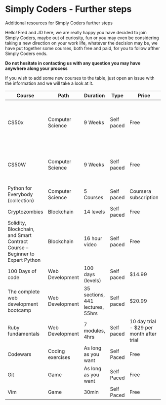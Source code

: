 # Simply Coders - Further steps
Additional resources for Simply Coders further steps

Hello! Fred and JD here, we are really happy you have decided to join Simply Coders, maybe out of curiosity, fun or you may even be considering taking a new direction on your work life, whatever the decision may be, we have put together some courses, both free and paid, for you to follow afther Simply Coders ends.

**Do not hesitate in contacting us with any question you may have anywhere along your process**

If you wish to add some new courses to the table, just open an issue with the information and we will take a look at it.

| Course | Path | Duration | Type | Price | Technologies | Link |
| ------ | ---- | -------- | ---- | ----- | ------------ | ---- |
| CS50x | Computer Science | 9 Weeks | Self paced | Free | C, Python, Swift, React, HTML, JavaScript, Java, CSS, SQL, Flask, Django | [Open](https://cs50.harvard.edu/college/2022/spring/) |
| CS50W | Computer Science | 9 Weeks | Self paced | Free | Python, JavaScript, CSS, SQL, React, Bootstrap, Flask, Django | [Open](https://cs50.harvard.edu/web/2020/) |
| Python for Everybody (collection) | Computer Science | 5 Courses | Self paced | Coursera subscription |  | [Open on Coursera](https://www.coursera.org/specializations/python?utm_source=gg&utm_medium=sem&utm_campaign=06-PythonforEverybody-US&utm_content=B2C&campaignid=300366907&adgroupid=77268136997&device=c&keyword=programming%20in%20python&matchtype=b&network=g&devicemodel=&adpostion=&creativeid=453083046369&hide_mobile_promo&gclid=CjwKCAiAl-6PBhBCEiwAc2GOVL6Hrg9p0P7wdEAsUQ247S5lNEfpjak0iHI85EUpK50Ag1UzI4oo6BoCfCQQAvD_BwE) |
| Cryptozombies | Blockchain | 14 levels | Self paced | Free | Solidity, js | [Open](https://cryptozombies.io/en/course) |
| Solidity, Blockchain, and Smart Contract Course – Beginner to Expert Python  | Blockchain | 16 hour video | Self paced | Free | Solidity, python | [Open on Youtube](https://www.youtube.com/watch?v=M576WGiDBdQ&t=5506s) |
| 100 Days of code | Web Development | 100 days (levels) | Self paced | $14.99 | Python, JavaScript, CSS, SQL | [Open on Udemy](https://www.udemy.com/course/100-days-of-code/?utm_source=adwords&utm_medium=udemyads&utm_campaign=Python_v.PROF_la.EN_cc.US_ti.7380&utm_content=deal4584&utm_term=_._ag_78513466559_._ad_532070164200_._kw__._de_c_._dm__._pl__._ti_dsa-774930046209_._li_9027630_._pd__._&matchtype=&gclid=CjwKCAiAl-6PBhBCEiwAc2GOVMulGpfb2U5tQmwkTphLI4eYW0F1gtNg97C2yRk1gy9MLWJ93gZPrhoCawsQAvD_BwE) |
| The complete web development bootcamp | Web Development | 35 sections, 441 lectures, 55hrs | Self paced | $20.99 | HTML, CSS, Javascript, Node, React, MongoDB | [Open on Udemy](https://www.udemy.com/course/the-complete-web-development-bootcamp/?data_h=BUAecVdUTHQ%3D&deal_code=1812GIFTINGB&utm_source=adwords&utm_medium=udemyads&utm_campaign=DSA_Catchall_la.EN_cc.US&utm_content=deal4584&utm_term=_._ag_95911180068_._ad_532194018662_._kw__._de_c_._dm__._pl__._ti_dsa-406594358574_._li_9027630_._pd__._&matchtype=&gclid=CjwKCAiAl-6PBhBCEiwAc2GOVA5YNIIE2apMTlV7CAm-vAzDKyiBII11t3WjOFAiH2PmzM97UjU4wBoCJc8QAvD_BwE) |
| Ruby fundamentals | Web Development  | 7 modules, 4hrs | Self paced | 10 day trial - $29 per month after trial | Ruby | [Open on Pluralsight](https://www.pluralsight.com/courses/ruby-fundamentals?aid=701j0000001heIoAAI&promo=&utm_source=non_branded&utm_medium=digital_paid_search_google&utm_campaign=US_Dynamic&utm_content=&cq_cmp=175953558&gclid=CjwKCAiAl-6PBhBCEiwAc2GOVOm2RhBsViEWDokBRJAm7QM6Lmb3OsMsr2FyqCAMFkpvaUklQrHG7BoCBdoQAvD_BwE) |
| Codewars | Coding exercises | As long as you want | Self Paced | Free | Most languages | [Open Codewars](https://www.codewars.com/) |
| Git | Game | As long as you want | Self Paced | Free | Git | [Open](https://ohmygit.org/) |
| Vim | Game | 30min | Self Paced | Free | Vim | [Open](https://vim-adventures.com/) |
